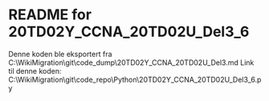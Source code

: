 # README for 20TD02Y_CCNA_20TD02U_Del3_6
Denne koden ble eksportert fra C:\WikiMigration\git\code_dump\20TD02Y_CCNA_20TD02U_Del3.md
Link til denne koden: C:\WikiMigration\git\code_repo\Python\20TD02Y_CCNA_20TD02U_Del3_6.py
